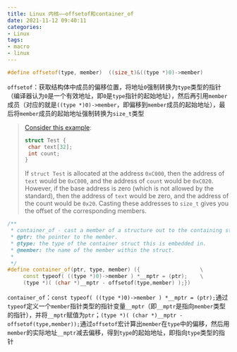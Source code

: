 ```yaml
---
title: Linux 内核——offsetof和container_of
date: 2021-11-12 09:40:11
categories: 
- Linux
tags:
- macro
- linux
---
```


```c++
#define offsetof(type, member)  ((size_t)&((type *)0)->member)
```

 `offsetof`：获取结构体中成员的偏移位置，将地址`0`强制转换为`type`类型的指针（编译器认为`0`是一个有效地址，即`0`是`type`指针的起始地址），然后再引用`member`成员（对应的就是`((type *)0)->member`，即偏移到`member`成员的起始地址），最后将`member`成员的起始地址强制转换为`size_t`类型

   > [Consider this example](https://stackoverflow.com/questions/18554721/how-to-understand-size-t-type-0-member):
   >
   > ```c++
   > struct Test {
   >  char text[32];
   >  int count;
   > }
   > ```
   >
   > If `struct Test` is allocated at the address `0xC000`, then the address of `text` would be `0xC000`, and the address of `count` would be `0xC020`. However, if the base address is zero (which is not allowed by the standard), then the address of `text` would be zero, and the address of the count would be `0x20`. Casting these addresses to `size_t` gives you the offset of the corresponding members.

```c++
/**
 * container_of - cast a member of a structure out to the containing structure
 * @ptr: the pointer to the member.
 * @type: the type of the container struct this is embedded in.
 * @member: the name of the member within the struct.
 *
 */
#define container_of(ptr, type, member) ({                   \
     const typeof( ((type *)0)->member ) *__mptr = (ptr);    \
     (type *)( (char *)__mptr - offsetof(type,member) );})
```



`container_of`：`const typeof( ((type *)0)->member ) *__mptr = (ptr);`通过`typeof`定义一个`member`指针类型的指针变量`__mptr`（即`__mptr`是指向`member`类型的指针），并将`__mptr`赋值为`ptr`；`(type *)( (char *)__mptr - offsetof(type,member));`通过`offsetof`宏计算出`member`在`type`中的偏移，然后用`member`的实际地址`__mptr`减去偏移，得到`type`的起始地址，即指向`type`类型的指针
